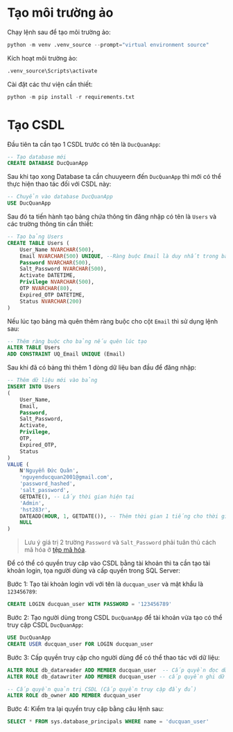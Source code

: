 
# Tạo môi trường ảo

Chạy lệnh sau để tạo môi trường ảo:  

```python
python -m venv .venv_source --prompt="virtual environment source"
```

Kích hoạt môi trường ảo:  
```python
.venv_source\Scripts\activate
```

Cài đặt các thư viện cần thiết:  
```python
python -m pip install -r requirements.txt
```



# Tạo CSDL

Đầu tiên ta cần tạo 1 CSDL trước có tên là `DucQuanApp`:  
```SQL
-- Tạo database mới
CREATE DATABASE DucQuanApp
```
Sau khi tạo xong Database ta cần chuuyeern đến `DucQuanApp` thì mới có thể thực hiện thao tác đối với CSDL này:  
```SQL
-- Chuyển vào database DucQuanApp
USE DucQuanApp
```
Sau đó ta tiến hành tạo bảng chứa thông tin đăng nhập có tên là `Users` và các trường thông tin cần thiết:  
```SQL
-- Tạo bảng Users
CREATE TABLE Users (
	User_Name NVARCHAR(500),
	Email NVARCHAR(500) UNIQUE, --Ràng buộc Email là duy nhất trong bảng
	Password NVARCHAR(500),
	Salt_Password NVARCHAR(500),
	Activate DATETIME,
	Privilege NVARCHAR(500),
	OTP NVARCHAR(80),
	Expired_OTP DATETIME,
	Status NVARCHAR(200)
)
```

Nếu lúc tạo bảng mà quên thêm ràng buộc cho cột `Email` thì sử dụng lệnh sau:  
```SQL
-- Thêm ràng buộc cho bảng nếu quên lúc tạo
ALTER TABLE Users
ADD CONSTRAINT UQ_Email UNIQUE (Email)
```

Sau khi đã có bảng thì thêm 1 dòng dữ liệu ban đầu để đăng nhập:  
```SQL
-- Thêm dữ liệu mới vào bảng
INSERT INTO Users
(
    User_Name,
    Email,
    Password,
    Salt_Password,
    Activate,
    Privilege,
    OTP,
    Expired_OTP,
    Status
)
VALUE (
    N'Nguyễn Đức Quân',
    'nguyenducquan2001@gmail.com',
    'password_hashed',
    'salt_password',
    GETDATE(), -- Lấy thời gian hiện tại
    'Admin',
    'hst283r',
    DATEADD(HOUR, 1, GETDATE()), -- Thêm thời gian 1 tiếng cho thời gian hiện tại
    NULL
)
```

> Lưu ý giá trị 2 trường `Password` và `Salt_Password` phải tuân thủ cách mã hóa ở [tệp mã hóa](src/services/hash.py).  

Để có thể có quyền truy câp vào CSDL bằng tài khoản thì ta cần tạo tài khoản login, tọa người dùng và cấp quyền trong SQL Server:

Bước 1: Tạo tài khoản login với với tên là `ducquan_user` và mật khẩu là `123456789`:  
```SQL
CREATE LOGIN ducquan_user WITH PASSWORD = '123456789'
```
Bước 2: Tạo người dùng trong CSDL `DucQuanApp` để tài khoản vừa tạo có thể truy cập CSDL `DucQuanApp`:  
```SQL
USE DucQuanApp
CREATE USER ducquan_user FOR LOGIN ducquan_user
```
Bước 3: Cấp quyền truy cập cho người dùng để có thể thao tác với dữ liệu:  
```SQL
ALTER ROLE db_datareader ADD MEMBER ducquan_user  -- Cấp quyền đọc dữ liệu  
ALTER ROLE db_datawriter ADD MEMBER ducquan_user -- cấp quyền ghi dữ liệu

-- Cấp quyền quản trị CSDL (Cấp quyền truy cập đầy đủ)
ALTER ROLE db_owner ADD MEMBER ducquan_user
```
Bước 4: Kiểm tra lại quyền truy cập bằng câu lệnh sau:  

```SQL
SELECT * FROM sys.database_principals WHERE name = 'ducquan_user'
```
